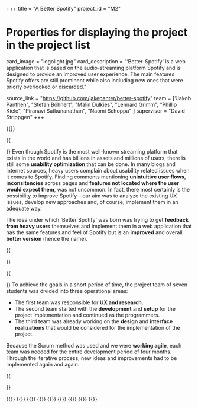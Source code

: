 +++
title = "A Better Spotify"
project_id = "M2"

# Properties for displaying the project in the project list
card_image = "logolight.jpg"
card_description = "‘Better-Spotify' is a web application that is based on the audio-streaming platform Spotify and is designed to provide an improved user experience. The main features Spotify offers are still prominent while also including new ones that were priorly overlooked or discarded."

source_link = "https://github.com/jakepanter/better-spotify"
team = ["Jakob Panthen", "Stefan Böhnert", "Malin Dulkies", "Lennard Grimm", "Phillip Kiele", "Piranavi Satkunanathan", "Naomi Schoppa" ]
supervisor = "David Strippgen"
+++

{{<mediathek id="578e28b13c46a384cd8d83edb4322b62" title="Presentation">}}

{{<section title="Our Objective">}}
Even though Spotify is the most well-known streaming platform that exists in the world and has billions in assets and millions of users, there is still some **usability optimization** that can be done. In many blogs and internet sources, heavy users complain about usability related issues when it comes to Spotify. Finding comments mentioning **unintuitive user flows**, **inconsitencies** across pages and **features not located where the user would expect them**, was not uncommon. In fact, there most certainly is the possibility to improve Spotify – our aim was to analyze the existing UX issues, develop new approaches and, of course, implement them in an adequate way. 


The idea under which ‘Better Spotify’ was born was trying to get **feedback from heavy users** themselves and implement them in a web application that has the same features and feel of Spotify but is an **improved** and overall **better version** (hence the name).


{{</section >}}

{{<section title="The Team">}}
To achieve the goals in a short period of time, the project team of seven students was divided into three operational areas: 

- The first team was responsible for **UX and research.**
- The second team started with the **development** and **setup** for the project implementation and continued as the programmers.
- The third team was already working on the **design** and **interface realizations** that would be considered for the implementation of the project.

Because the Scrum method was used and we were **working agile**, each team was needed for the entire development period of four months. Through the iterative process, new ideas and improvements had to be implemented again and again.

{{</section >}}

{{<gallery>}}
{{<team-member image="Jakob.jpg" name="Jakob">}}
{{<team-member image="Lennard.jpg" name="Lennard">}}
{{<team-member image="Malin.jpg" name="Malin">}}
{{<team-member image="Naomi.jpg" name="Naomi">}}
{{<team-member image="Phillip.jpg" name="Phillip">}}
{{<team-member image="Pira.jpg" name="Pira">}}
{{<team-member image="Stefan.jpg" name="Stefan">}}
{{</gallery>}}
